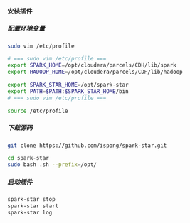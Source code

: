 #### 安装插件

##### 配置环境变量

```bash
sudo vim /etc/profile

# === sudo vim /etc/profile ===
export SPARK_HOME=/opt/cloudera/parcels/CDH/lib/spark
export HADOOP_HOME=/opt/cloudera/parcels/CDH/lib/hadoop

export SPARK_STAR_HOME=/opt/spark-star
export PATH=$PATH:$SPARK_STAR_HOME/bin
# === sudo vim /etc/profile ===

source /etc/profile
```

##### 下载源码

```bash
git clone https://github.com/ispong/spark-star.git
```
 
```bash
cd spark-star
sudo bash .sh --prefix=/opt/
```

##### 启动插件

```bash
spark-star stop
spark-star start
spark-star log
```
